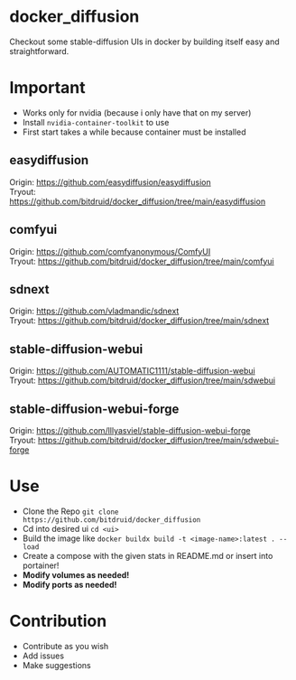 # docker_diffusion

Checkout some stable-diffusion UIs in docker by building itself easy and straightforward.<br>

# Important

- Works only for nvidia (because i only have that on my server)
- Install `nvidia-container-toolkit` to use
- First start takes a while because container must be installed

## easydiffusion
Origin: https://github.com/easydiffusion/easydiffusion <br>
Tryout: https://github.com/bitdruid/docker_diffusion/tree/main/easydiffusion
## comfyui
Origin: https://github.com/comfyanonymous/ComfyUI <br>
Tryout: https://github.com/bitdruid/docker_diffusion/tree/main/comfyui
## sdnext
Origin: https://github.com/vladmandic/sdnext <br>
Tryout: https://github.com/bitdruid/docker_diffusion/tree/main/sdnext
## stable-diffusion-webui
Origin: https://github.com/AUTOMATIC1111/stable-diffusion-webui <br>
Tryout: https://github.com/bitdruid/docker_diffusion/tree/main/sdwebui
## stable-diffusion-webui-forge
Origin: https://github.com/lllyasviel/stable-diffusion-webui-forge <br>
Tryout: https://github.com/bitdruid/docker_diffusion/tree/main/sdwebui-forge

# Use
- Clone the Repo `git clone https://github.com/bitdruid/docker_diffusion`
- Cd into desired ui `cd <ui>`
- Build the image like `docker buildx build -t <image-name>:latest . --load`
- Create a compose with the given stats in README.md or insert into portainer!
- <b>Modify volumes as needed!</b>
- <b>Modify ports as needed!</b>

# Contribution
- Contribute as you wish
- Add issues
- Make suggestions
